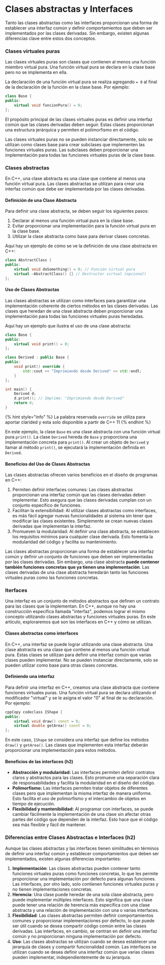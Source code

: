 # Clases abstractas y Interfaces

Tanto las clases abstractas como las interfaces proporcionan una forma de establecer una interfaz común y definir comportamientos que deben ser implementados por las clases derivadas. Sin embargo, existen algunas diferencias clave entre estos dos conceptos.

### Clases virtuales puras

Las clases virtuales puras son clases que contienen al menos una función miembro virtual pura. Una función virtual pura se declara en la clase base pero no se implementa en ella.

La declaración de una función virtual pura se realiza agregando `= 0` al final de la declaración de la función en la clase base. Por ejemplo:

```cpp
class Base {
public:
    virtual void funcionPura() = 0;
};
```

El propósito principal de las clases virtuales puras es definir una interfaz común que las clases derivadas deben seguir. Estas clases proporcionan una estructura jerárquica y permiten el polimorfismo en el código.

Las clases virtuales puras no se pueden instanciar directamente, solo se utilizan como clases base para crear subclases que implementen las funciones virtuales puras. Las subclases deben proporcionar una implementación para todas las funciones virtuales puras de la clase base.

### Clases abstractas

En C++, una clase abstracta es una clase que contiene al menos una función virtual pura. Las clases abstractas se utilizan para crear una interfaz común que debe ser implementada por las clases derivadas.

#### Definición de una Clase Abstracta

Para definir una clase abstracta, se deben seguir los siguientes pasos:

1. Declarar al menos una función virtual pura en la clase base.
2. Evitar proporcionar una implementación para la función virtual pura en la clase base.
3. Utilizar la clase abstracta como base para derivar clases concretas.

Aquí hay un ejemplo de cómo se ve la definición de una clase abstracta en C++:

```cpp
class AbstractClass {
public:
    virtual void doSomething() = 0; // Función virtual pura
    virtual ~AbstractClass() {} // Destructor virtual (opcional)
};
```

#### Uso de Clases Abstractas

Las clases abstractas se utilizan como interfaces para garantizar una implementación coherente de ciertos métodos en las clases derivadas. Las clases que heredan de una clase abstracta deben proporcionar una implementación para todas las funciones virtuales puras heredadas.

Aquí hay un ejemplo que ilustra el uso de una clase abstracta:

```cpp
class Base {
public:
    virtual void print() = 0;
};

class Derived : public Base {
public:
    void print() override {
        std::cout << "Imprimiendo desde Derived" << std::endl;
    }
};

int main() {
    Derived d;
    d.print(); // Imprime: "Imprimiendo desde Derived"
    return 0;
}
```

{% hint style="info" %}
La palabra reservada `override` se utiliza para aportar clarided y esta solo disponible a partir de C++ 11
{% endhint %}

En este ejemplo, la clase `Base` es una clase abstracta con una función virtual pura `print()`. La clase `Derived` hereda de `Base` y proporciona una implementación concreta para `print()`. Al crear un objeto de `Derived` y llamar al método `print()`, se ejecutará la implementación definida en `Derived`.

#### Beneficios del Uso de Clases Abstractas

Las clases abstractas ofrecen varios beneficios en el diseño de programas en C++:

1. Permiten definir interfaces comunes: Las clases abstractas proporcionan una interfaz común que las clases derivadas deben implementar. Esto asegura que las clases derivadas cumplan con un conjunto específico de funciones.
2. Facilitan la extensibilidad: Al utilizar clases abstractas como interfaces, es más fácil agregar nuevas funcionalidades al sistema sin tener que modificar las clases existentes. Simplemente se crean nuevas clases derivadas que implementan la interfaz.
3. Promueven la modularidad: Al definir una clase abstracta, se establecen los requisitos mínimos para cualquier clase derivada. Esto fomenta la modularidad del código y facilita su mantenimiento.

Las clases abstractas proporcionan una forma de establecer una interfaz común y definir un conjunto de funciones que deben ser implementadas por las clases derivadas. Sin embargo, una clase abstracta **puede contener también funciones concretas que ya tienen una implementación**. Las clases derivadas de una clase abstracta heredarán tanto las funciones virtuales puras como las funciones concretas.

### Iterfaces

&#x20;Una interfaz es un conjunto de métodos abstractos que definen un contrato para las clases que la implementan. En C++, aunque no hay una construcción específica llamada "interfaz", podemos lograr el mismo concepto utilizando clases abstractas y funciones virtuales puras. En este artículo, exploraremos qué son las interfaces en C++ y cómo se utilizan.

#### Clases abstractas como interfaces&#x20;

En C++, una interfaz se puede lograr utilizando una clase abstracta. Una clase abstracta es una clase que contiene al menos una función virtual pura. Estas clases se utilizan para definir una interfaz común que varias clases pueden implementar. No se pueden instanciar directamente, solo se pueden utilizar como base para otras clases concretas.

#### Definiendo una interfaz

Para definir una interfaz en C++, creamos una clase abstracta que contiene funciones virtuales puras. Una función virtual pura se declara utilizando el modificador "virtual" y se le asigna el valor "0" al final de su declaración. Por ejemplo:

```cpp
cppCopy codeclass IShape {
public:
    virtual void draw() const = 0;
    virtual double getArea() const = 0;
};
```

En este caso, `IShape` se considera una interfaz que define los métodos `draw()` y `getArea()`. Las clases que implementen esta interfaz deberán proporcionar una implementación para estos métodos.

#### Beneficios de las interfaces (h2)

* **Abstracción y modularidad:** Las interfaces permiten definir contratos claros y abstractos para las clases. Esto promueve una separación clara de responsabilidades y facilita la modularidad en el diseño del código.
* **Polimorfismo:** Las interfaces permiten tratar objetos de diferentes clases pero que implementan la misma interfaz de manera uniforme. Esto facilita el uso de polimorfismo y el intercambio de objetos en tiempo de ejecución.
* **Flexibilidad y mantenibilidad:** Al programar con interfaces, se puede cambiar fácilmente la implementación de una clase sin afectar otras partes del código que dependen de la interfaz. Esto hace que el código sea más flexible y fácil de mantener.

### Diferencias entre Clases Abstractas e Interfaces (h2)

Aunque las clases abstractas y las interfaces tienen similitudes en términos de definir una interfaz común y establecer comportamientos que deben ser implementados, existen algunas diferencias importantes:

1. **Implementación**: Las clases abstractas pueden contener tanto funciones virtuales puras como funciones concretas, lo que les permite proporcionar una implementación por defecto para algunas funciones. Las interfaces, por otro lado, solo contienen funciones virtuales puras y no tienen implementaciones concretas.
2. **Herencia**: Una clase puede heredar de una sola clase abstracta, pero puede implementar múltiples interfaces. Esto significa que una clase puede tener una relación de herencia más específica con una clase abstracta y una relación de implementación con una o varias interfaces.
3. **Flexibilidad**: Las clases abstractas permiten definir comportamientos comunes y proporcionar implementaciones por defecto, lo que puede ser útil cuando se desea compartir código común entre las clases derivadas. Las interfaces, en cambio, se centran en definir una interfaz común y no proporcionan ninguna implementación por defecto.
4. **Uso**: Las clases abstractas se utilizan cuando se desea establecer una jerarquía de clases y compartir funcionalidad común. Las interfaces se utilizan cuando se desea definir una interfaz común que varias clases pueden implementar, independientemente de su jerarquía.
